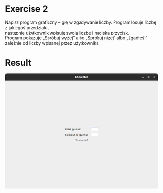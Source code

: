 # Exercise 2
Napisz program graficzny – grę w zgadywanie liczby. Program losuje liczbę z jakiegoś przedziału,<br>
następnie użytkownik wpisuję swoją liczbę i naciska przycisk. <br>Program pokazuje „Spróbuj wyżej”
albo „Spróbuj niżej” albo „Zgadłeś!” zależnie od liczby wpisanej przez użytkownika.

# Result
![Result](./img.png?raw=true)